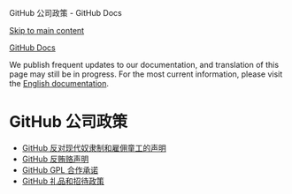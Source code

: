 GitHub 公司政策 - GitHub Docs

[Skip to main content](#main-content)

[](/cn)[GitHub Docs](/cn)

We publish frequent updates to our documentation, and translation of this page may still be in progress. For the most current information, please visit the [English documentation](/en).

GitHub 公司政策
==========

* [GitHub 反对现代奴隶制和雇佣童工的声明](/cn/site-policy/github-company-policies/github-statement-against-modern-slavery-and-child-labor)
* [GitHub 反贿赂声明](/cn/site-policy/github-company-policies/github-anti-bribery-statement)
* [GitHub GPL 合作承诺](/cn/site-policy/github-company-policies/github-gpl-cooperation-commitment)
* [GitHub 礼品和招待政策](/cn/site-policy/github-company-policies/github-gifts-and-entertainment-policy)
